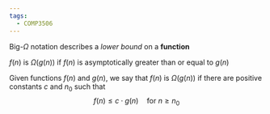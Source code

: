 ```yaml
---
tags:
  - COMP3506
---
```

Big-$\Omega$ notation describes a *lower bound* on a **function** 

$f(n)$ is $\Omega(g(n))$ if $f(n)$ is asymptotically greater than or equal to $g(n)$

Given functions $f(n)$ and $g(n)$, we say that $f(n)$ is $\Omega(g(n))$ if there are positive constants $c$ and $n_{0}$ such that
$$
f(n) \leq c \cdot g(n) \quad \text{for } n \geq n_{0}
$$
